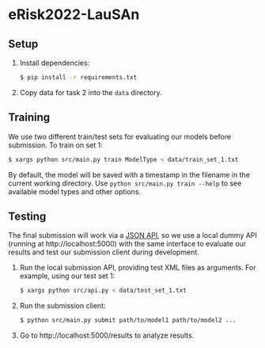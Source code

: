 # eRisk2022-LauSAn

## Setup

1. Install dependencies:
   ```bash
   $ pip install -r requirements.txt
   ```
1. Copy data for task 2 into the `data` directory.

## Training

We use two different train/test sets for evaluating our models before submission. To train on set 1:

```bash
$ xargs python src/main.py train ModelType < data/train_set_1.txt
```

By default, the model will be saved with a timestamp in the filename in the current working directory. Use `python src/main.py train --help` to see available model types and other options.

## Testing

The final submission will work via a [JSON API](https://erisk.irlab.org/server.html), so we use a local dummy API (running at http://localhost:5000) with the same interface to evaluate our results and test our submission client during development.

1. Run the local submission API, providing test XML files as arguments. For example, using our test set 1:
   ```bash
   $ xargs python src/api.py < data/test_set_1.txt
   ```
1. Run the submission client:
   ```bash
   $ python src/main.py submit path/to/model1 path/to/model2 ...
   ```
1. Go to http://localhost:5000/results to analyze results.
